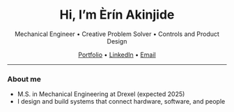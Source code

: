 <h1 align="center">Hi, I’m Èrín Akinjide</h1>
<p align="center">
  Mechanical Engineer • Creative Problem Solver • Controls and Product Design
</p>

<p align="center">
  <a href="https://erinakinjide.com" target="_blank">Portfolio</a> •
  <a href="https://www.linkedin.com/in/erin-akinjide" target="_blank">LinkedIn</a> •
  <a href="mailto:erinakinjide16@gmail.com">Email</a>
</p>

---

### About me
- M.S. in Mechanical Engineering at Drexel (expected 2025)  
- I design and build systems that connect hardware, software, and people  
  
